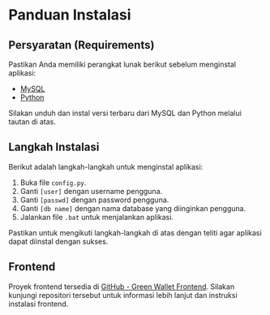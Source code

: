 # Panduan Instalasi

## Persyaratan (Requirements)

Pastikan Anda memiliki perangkat lunak berikut sebelum menginstal aplikasi:

- [MySQL](https://dev.mysql.com/get/Downloads/MySQLInstaller/mysql-installer-community-8.0.35.0.msi)
- [Python](https://www.python.org/ftp/python/3.12.1/python-3.12.1-amd64.exe)

Silakan unduh dan instal versi terbaru dari MySQL dan Python melalui tautan di atas.

## Langkah Instalasi

Berikut adalah langkah-langkah untuk menginstal aplikasi:

1. Buka file `config.py`.
2. Ganti `[user]` dengan username pengguna.
3. Ganti `[passwd]` dengan password pengguna.
4. Ganti `[db name]` dengan nama database yang diinginkan pengguna.
5. Jalankan file `.bat` untuk menjalankan aplikasi.

Pastikan untuk mengikuti langkah-langkah di atas dengan teliti agar aplikasi dapat diinstal dengan sukses.

## Frontend

Proyek frontend tersedia di [GitHub - Green Wallet Frontend](https://github.com/Yuuuuurei/Green-Wallet-Frontend). Silakan kunjungi repositori tersebut untuk informasi lebih lanjut dan instruksi instalasi frontend.
